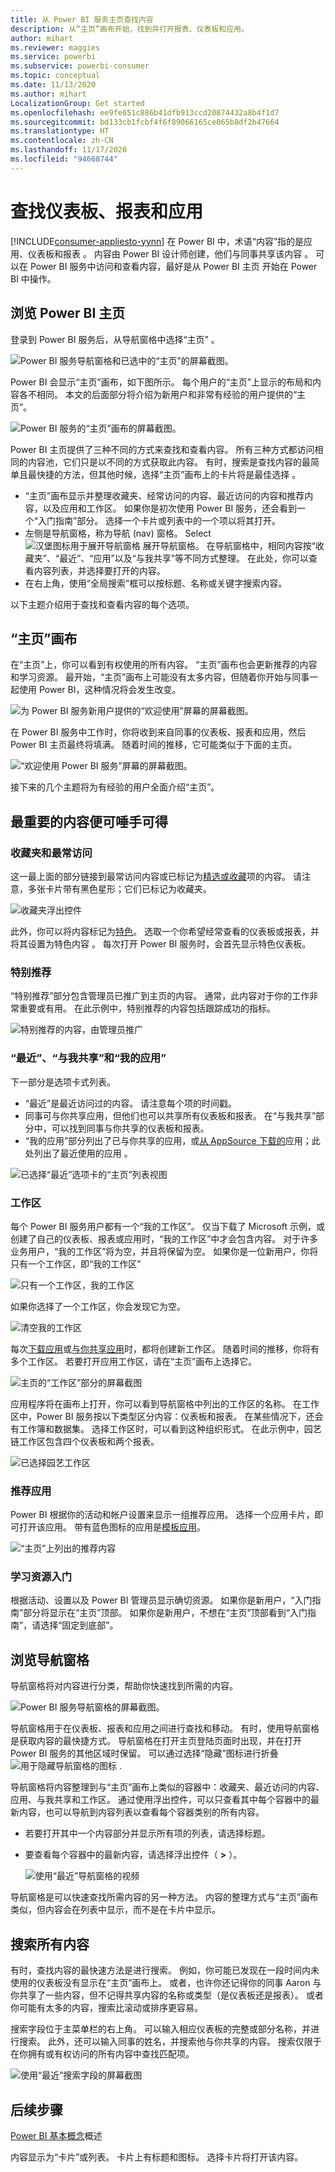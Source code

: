 ```yaml
---
title: 从 Power BI 服务主页查找内容
description: 从“主页”画布开始，找到并打开报表、仪表板和应用。
author: mihart
ms.reviewer: maggies
ms.service: powerbi
ms.subservice: powerbi-consumer
ms.topic: conceptual
ms.date: 11/13/2020
ms.author: mihart
LocalizationGroup: Get started
ms.openlocfilehash: ee9fe651c886b41dfb913ccd20874432a8b4f1d7
ms.sourcegitcommit: bd133cb1fcbf4f6f89066165ce065b8df2b47664
ms.translationtype: HT
ms.contentlocale: zh-CN
ms.lasthandoff: 11/17/2020
ms.locfileid: "94668744"
---
```

# <a name="find-your-dashboards-reports-and-apps"></a>查找仪表板、报表和应用

[!INCLUDE[consumer-appliesto-yynn](../includes/consumer-appliesto-yynn.md)]
在 Power BI 中，术语“内容”指的是应用、仪表板和报表  。 内容由 Power BI 设计师创建，他们与同事共享该内容  。 可以在 Power BI 服务中访问和查看内容，最好是从 Power BI 主页  开始在 Power BI 中操作。

## <a name="explore-power-bi-home"></a>浏览 Power BI 主页
登录到 Power BI 服务后，从导航窗格中选择“主页”  。 

![Power BI 服务导航窗格和已选中的“主页”的屏幕截图。](media/end-user-home/power-bi-select-home.png)


Power BI 会显示“主页”画布，如下图所示。 每个用户的“主页”上显示的布局和内容各不相同。 本文的后面部分将介绍为新用户和非常有经验的用户提供的“主页”。 
 
![Power BI 服务的“主页”画布的屏幕截图。](media/end-user-home/power-bi-canvas.png)

Power BI 主页提供了三种不同的方式来查找和查看内容。 所有三种方式都访问相同的内容池，它们只是以不同的方式获取此内容。 有时，搜索是查找内容的最简单且最快捷的方法，但其他时候，选择“主页”画布上的卡片将是最佳选择  。

- “主页”画布显示并整理收藏夹、经常访问的内容、最近访问的内容和推荐内容，以及应用和工作区。  如果你是初次使用 Power BI 服务，还会看到一个“入门指南”部分。 选择一个卡片或列表中的一个项以将其打开。
- 左侧是导航窗格，称为导航 (nav) 窗格。 Select ![汉堡图标用于展开导航窗格](media/end-user-home/power-bi-expand.png) 展开导航窗格。 在导航窗格中，相同内容按“收藏夹”、“最近”、“应用”以及“与我共享”等不同方式整理。 在此处，你可以查看内容列表，并选择要打开的内容。
- 在右上角，使用“全局搜索”框可以按标题、名称或关键字搜索内容。

以下主题介绍用于查找和查看内容的每个选项。

## <a name="home-canvas"></a>“主页”画布
在“主页”上，你可以看到有权使用的所有内容。 “主页”画布也会更新推荐的内容和学习资源。 最开始，“主页”画布上可能没有太多内容，但随着你开始与同事一起使用 Power BI，这种情况将会发生改变。

![为 Power BI 服务新用户提供的“欢迎使用”屏幕的屏幕截图。](media/end-user-home/power-bi-home-new-user.png)


 
在 Power BI 服务中工作时，你将收到来自同事的仪表板、报表和应用，然后 Power BI 主页最终将填满。 随着时间的推移，它可能类似于下面的主页。

![“欢迎使用 Power BI 服务”屏幕的屏幕截图。](media/end-user-home/power-bi-experienced-user.png)

 
接下来的几个主题将为有经验的用户全面介绍“主页”。

## <a name="most-important-content-at-your-fingertips"></a>最重要的内容便可唾手可得

### <a name="favorites-and-frequents"></a>收藏夹和最常访问
这一最上面的部分链接到最常访问内容或已标记为[精选或收藏](end-user-favorite.md)项的内容。 请注意，多张卡片带有黑色星形；它们已标记为收藏夹。 

![收藏夹浮出控件](./media/end-user-home/power-bi-home-favorites.png)

此外，你可以将内容标记为[特色](end-user-featured.md)。 选取一个你希望经常查看的仪表板或报表，并将其设置为特色内容  。 每次打开 Power BI 服务时，会首先显示特色仪表板。 

### <a name="featured"></a>特别推荐
“特别推荐”部分包含管理员已推广到主页的内容。 通常，此内容对于你的工作非常重要或有用。 在此示例中，特别推荐的内容包括跟踪成功的指标。


![特别推荐的内容，由管理员推广](./media/end-user-home/power-bi-home-featured.png)

### <a name="recents-shared-with-me-and-my-apps"></a>“最近”、“与我共享”和“我的应用”
下一部分是选项卡式列表。 
- “最近”是最近访问过的内容。 请注意每个项的时间戳。 
- 同事可与你共享应用，但他们也可以共享所有仪表板和报表。 在“与我共享”部分中，可以找到同事与你共享的仪表板和报表。 
- “我的应用”部分列出了已与你共享的应用，或[从 AppSource 下载的](end-user-apps.md)应用；此处列出了最近使用的应用  。 

![已选择“最近”选项卡的“主页”列表视图](./media/end-user-home/power-bi-recents.png)

### <a name="workspaces"></a>工作区
每个 Power BI 服务用户都有一个“我的工作区”。 仅当下载了 Microsoft 示例，或创建了自己的仪表板、报表或应用时，“我的工作区”中才会包含内容。 对于许多业务用户，“我的工作区”将为空，并且将保留为空。 如果你是一位新用户，你将只有一个工作区，即“我的工作区” 

![只有一个工作区，我的工作区](./media/end-user-home/power-bi-one-workspace.png)

如果你选择了一个工作区，你会发现它为空。

![清空我的工作区](./media/end-user-home/power-bi-empty-workspace.png)

每次[下载应用](end-user-app-marketing.md)或[与你共享应用](end-user-apps.md)时，都将创建新工作区。 随着时间的推移，你将有多个工作区。 若要打开应用工作区，请在“主页”画布上选择它。 

![主页的“工作区”部分的屏幕截图](./media/end-user-home/power-bi-workspaces-more.png)

应用程序将在画布上打开，你可以看到导航窗格中列出的工作区的名称。 在工作区中，Power BI 服务按以下类型区分内容：仪表板和报表。 在某些情况下，还会有工作簿和数据集。 选择工作区时，可以看到这种组织形式。 在此示例中，园艺链工作区包含四个仪表板和两个报表。

![已选择园艺工作区](./media/end-user-home/power-bi-search-workspace.png)

### <a name="recommended-apps"></a>推荐应用
Power BI 根据你的活动和帐户设置来显示一组推荐应用。 选择一个应用卡片，即可打开该应用。 带有蓝色图标的应用是[模板应用](../connect-data/service-template-apps-overview.md)。

![“主页”上列出的推荐内容](./media/end-user-home/power-bi-recommended.png)
 
### <a name="getting-started-learning-resources"></a>学习资源入门
根据活动、设置以及 Power BI 管理员显示确切资源。 如果你是新用户，“入门指南”部分将显示在“主页”顶部。 如果你是新用户，不想在“主页”顶部看到“入门指南”，请选择“固定到底部”。
 
## <a name="explore-the-nav-pane"></a>浏览导航窗格

导航窗格将对内容进行分类，帮助你快速找到所需的内容。  

![Power BI 服务导航窗格的屏幕截图。](media/end-user-home/power-bi-nav-pane.png)


导航窗格用于在仪表板、报表和应用之间进行查找和移动。 有时，使用导航窗格是获取内容的最快捷方式。 导航窗格在打开主页登陆页面时出现，并在打开 Power BI 服务的其他区域时保留。 可以通过选择“隐藏”图标进行折叠 ![用于隐藏导航窗格的图标](media/end-user-home/power-bi-hide.png) .
  
导航窗格将内容整理到与“主页”画布上类似的容器中：收藏夹、最近访问的内容、应用、与我共享和工作区。 通过使用浮出控件，可以只查看其中每个容器中的最新内容，也可以导航到内容列表以查看每个容器类别的所有内容。
 
- 若要打开其中一个内容部分并显示所有项的列表，请选择标题。
- 要查看每个容器中的最新内容，请选择浮出控件（ **>** ）。

    ![使用“最近”导航窗格的视频](media/end-user-home/recents2.gif)

 
导航窗格是可以快速查找所需内容的另一种方法。 内容的整理方式与“主页”画布类似，但内容会在列表中显示，而不是在卡片中显示。 

## <a name="search-all-of-your-content"></a>搜索所有内容
有时，查找内容的最快速方法是进行搜索。 例如，你可能已发现在一段时间内未使用的仪表板没有显示在“主页”画布上。 或者，也许你还记得你的同事 Aaron 与你共享了一些内容，但不记得共享内容的名称或类型（是仪表板还是报表）。 或者你可能有太多的内容，搜索比滚动或排序更容易。 
 
搜索字段位于主菜单栏的右上角。 可以输入相应仪表板的完整或部分名称，并进行搜索。 此外，还可以输入同事的姓名，并搜索他与你共享的内容。 搜索仅限于在你拥有或有权访问的所有内容中查找匹配项。

![使用“最近”搜索字段的屏幕截图](media/end-user-home/power-bi-search-field.png)

## <a name="next-steps"></a>后续步骤
[Power BI 基本概念](end-user-basic-concepts.md)概述


内容显示为“卡片”或列表。 卡片上有标题和图标。 选择卡片将打开该内容。